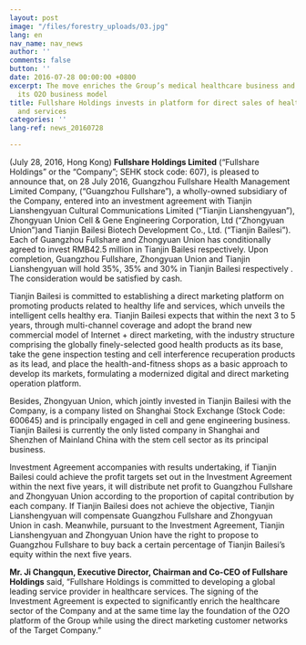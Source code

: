 ```yaml
---
layout: post
image: "/files/forestry_uploads/03.jpg"
lang: en
nav_name: nav_news
author: ''
comments: false
button: ''
date: 2016-07-28 00:00:00 +0800
excerpt: The move enriches the Group’s medical healthcare business and reinforces
  its O2O business model
title: Fullshare Holdings invests in platform for direct sales of healthcare products
  and services
categories: ''
lang-ref: news_20160728

---
```

(July 28, 2016, Hong Kong) **Fullshare Holdings Limited** (“Fullshare Holdings” or the “Company”; SEHK stock code: 607), is pleased to announce that, on 28 July 2016, Guangzhou Fullshare Health Management Limited Company, (“Guangzhou Fullshare”), a wholly-owned subsidiary of the Company, entered into an investment agreement with Tianjin Lianshengyuan Cultural Communications Limited (“Tianjin Lianshengyuan”), Zhongyuan Union Cell & Gene Engineering Corporation, Ltd (“Zhongyuan Union”)and Tianjin Bailesi Biotech Development Co., Ltd. (“Tianjin Bailesi”). Each of Guangzhou Fullshare and Zhongyuan Union has conditionally agreed to invest RMB42.5 million in Tianjin Bailesi respectively. Upon completion, Guangzhou Fullshare, Zhongyuan Union and Tianjin Lianshengyuan will hold 35%, 35% and 30% in Tianjin Bailesi respectively . The consideration would be satisfied by cash.

Tianjin Bailesi is committed to establishing a direct marketing platform on promoting products related to healthy life and services, which unveils the intelligent cells healthy era. Tianjin Bailesi expects that within the next 3 to 5 years, through multi-channel coverage and adopt the brand new commercial model of Internet + direct marketing, with the industry structure comprising the globally finely-selected good health products as its base, take the gene inspection testing and cell interference recuperation products as its lead, and place the health-and-fitness shops as a basic approach to develop its markets, formulating a modernized digital and direct marketing operation platform.

Besides, Zhongyuan Union, which jointly invested in Tianjin Bailesi with the Company, is a company listed on Shanghai Stock Exchange (Stock Code: 600645) and is principally engaged in cell and gene engineering business. Tianjin Bailesi is currently the only listed company in Shanghai and Shenzhen of Mainland China with the stem cell sector as its principal business.

Investment Agreement accompanies with results undertaking, if Tianjin Bailesi could achieve the profit targets set out in the Investment Agreement within the next five years, it will distribute net profit to Guangzhou Fullshare and Zhongyuan Union according to the proportion of capital contribution by each company. If Tianjin Bailesi does not achieve the objective, Tianjin Lianshengyuan will compensate Guangzhou Fullshare and Zhongyuan Union in cash. Meanwhile, pursuant to the Investment Agreement, Tianjin Lianshengyuan and Zhongyuan Union have the right to propose to Guangzhou Fullshare to buy back a certain percentage of Tianjin Bailesi’s equity within the next five years.

**Mr. Ji Changqun, Executive Director, Chairman and Co-CEO of Fullshare Holdings** said, “Fullshare Holdings is committed to developing a global leading service provider in healthcare services. The signing of the Investment Agreement is expected to significantly enrich the healthcare sector of the Company and at the same time lay the foundation of the O2O platform of the Group while using the direct marketing customer networks of the Target Company.”